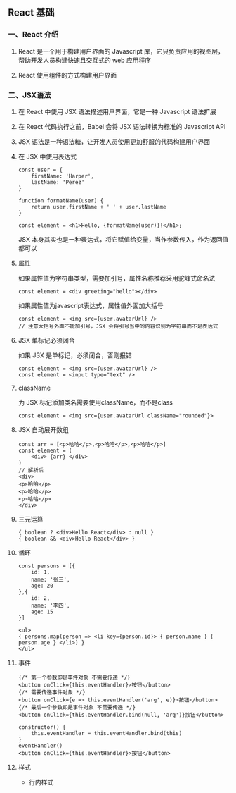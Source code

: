 ## React 基础
### 一、React 介绍
1. React 是一个用于构建用户界面的 Javascript 库，它只负责应用的视图层，帮助开发人员构建快速且交互式的 web 应用程序

2. React 使用组件的方式构建用户界面

### 二、JSX语法
1. 在 React 中使用 JSX 语法描述用户界面，它是一种 Javascript 语法扩展

2. 在 React 代码执行之前，Babel 会将 JSX 语法转换为标准的 Javascript API

3. JSX 语法是一种语法糖，让开发人员使用更加舒服的代码构建用户界面

4. 在 JSX 中使用表达式
    ```react
    const user = {
        firstName: 'Harper',
        lastName: 'Perez'
    }
    
    function formatName(user) {
        return user.firstName + ' ' + user.lastName
    }
    
    const element = <h1>Hello, {formatName(user)}!</h1>;
    ```
   JSX 本身其实也是一种表达式，将它赋值给变量，当作参数传入，作为返回值都可以

5. 属性

    如果属性值为字符串类型，需要加引号，属性名称推荐采用驼峰式命名法
    ```react
    const element = <div greeting="hello"></div>
    ```
    
    如果属性值为javascript表达式，属性值外面加大括号
    ```react
    const element = <img src={user.avatarUrl} />
    // 注意大括号外面不能加引号，JSX 会将引号当中的内容识别为字符串而不是表达式
    ```
6. JSX 单标记必须闭合
    
    如果 JSX 是单标记，必须闭合，否则报错
    ```react
    const element = <img src={user.avatarUrl} />
    const element = <input type="text" />
    ```

7. className

    为 JSX 标记添加类名需要使用className，而不是class
    ```react
    const element = <img src={user.avatarUrl className="rounded"}>
    ```

8. JSX 自动展开数组

    ```react
    const arr = [<p>哈哈</p>,<p>哈哈</p>,<p>哈哈</p>]
    const element = (
        <div> {arr} </div>
    )
   // 解析后
   <div>
    <p>哈哈</p>
    <p>哈哈</p>
    <p>哈哈</p>
   </div>
    ```

9. 三元运算
    ```react
    { boolean ? <div>Hello React</div> : null }
    { boolean && <div>Hello React</div> }
    ```

10. 循环
    ```react
    const persons = [{
        id: 1,
        name: '张三',
        age: 20
    },{
        id: 2,
        name: '李四',
        age: 15
    }]
    
    <ul>
    { persons.map(person => <li key={person.id}> { person.name } { person.age } </li>) }
    </ul>
    ```

11. 事件
    ```react
    {/* 第一个参数即是事件对象 不需要传递 */}
    <button onClick={this.eventHandler}>按钮</button>
    {/* 需要传递事件对象 */}
    <button onClick={e => this.eventHandler('arg', e)}>按钮</button>
    {/* 最后一个参数即是事件对象 不需要传递 */}
    <button onClick={this.eventHandler.bind(null, 'arg')}按钮</button>
    ```
    
    ```react
    constructor() {
        this.eventHandler = this.eventHandler.bind(this)
    }
    eventHandler()
    <button onClick={this.eventHandler}>按钮</button>
    ```

12. 样式
    * 行内样式
